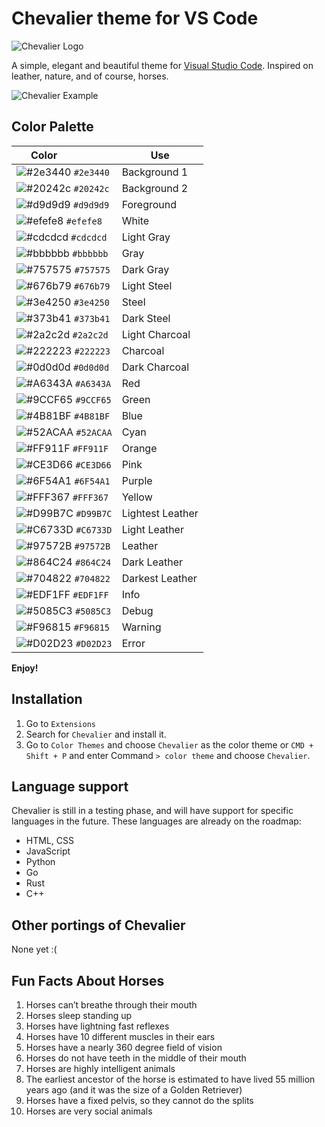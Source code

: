 # Chevalier theme for VS Code

![Chevalier Logo](https://cdn.jsdelivr.net/gh/ldatb/chevalier-theme-vscode/assets/chevalier.png)

A simple, elegant and beautiful theme for [Visual Studio Code](https://code.visualstudio.com/). Inspired on leather, nature, and of course, horses.

![Chevalier Example](https://cdn.jsdelivr.net/gh/ldatb/chevalier-theme-vscode/assets/chevalier-example.png)

## Color Palette
| Color&nbsp;&nbsp;&nbsp;&nbsp;&nbsp;&nbsp;&nbsp;&nbsp;&nbsp;&nbsp;&nbsp;&nbsp;&nbsp;&nbsp;&nbsp; | Use |
| ---------- | ------------------------------------------------------------ |
| ![#2e3440](https://place-hold.it/15/2e3440/2e3440?text=+) `#2e3440` | Background 1 |
| ![#20242c](https://place-hold.it/15/20242c/20242c?text=+) `#20242c` | Background 2 |
| ![#d9d9d9](https://place-hold.it/15/d9d9d9/d9d9d9?text=+) `#d9d9d9` | Foreground |
| ![#efefe8](https://place-hold.it/15/efefe8/efefe8?text=+) `#efefe8` | White |
| ![#cdcdcd](https://place-hold.it/15/cdcdcd/cdcdcd?text=+) `#cdcdcd` | Light Gray |
| ![#bbbbbb](https://place-hold.it/15/bbbbbb/bbbbbb?text=+) `#bbbbbb` | Gray |
| ![#757575](https://place-hold.it/15/757575/757575?text=+) `#757575` | Dark Gray |
| ![#676b79](https://place-hold.it/15/676b79/676b79?text=+) `#676b79` | Light Steel |
| ![#3e4250](https://place-hold.it/15/3e4250/3e4250?text=+) `#3e4250` | Steel |
| ![#373b41](https://place-hold.it/15/373b41/373b41?text=+) `#373b41` | Dark Steel |
| ![#2a2c2d](https://place-hold.it/15/2a2c2d/2a2c2d?text=+) `#2a2c2d` | Light Charcoal |
| ![#222223](https://place-hold.it/15/222223/222223?text=+) `#222223` | Charcoal |
| ![#0d0d0d](https://place-hold.it/15/0d0d0d/0d0d0d?text=+) `#0d0d0d` | Dark Charcoal |
| ![#A6343A](https://place-hold.it/15/A6343A/A6343A?text=+) `#A6343A` | Red |
| ![#9CCF65](https://place-hold.it/15/9CCF65/9CCF65?text=+) `#9CCF65` | Green |
| ![#4B81BF](https://place-hold.it/15/4B81BF/4B81BF?text=+) `#4B81BF` | Blue |
| ![#52ACAA](https://place-hold.it/15/52ACAA/52ACAA?text=+) `#52ACAA` | Cyan |
| ![#FF911F](https://place-hold.it/15/FF911F/FF911F?text=+) `#FF911F` | Orange |
| ![#CE3D66](https://place-hold.it/15/CE3D66/CE3D66?text=+) `#CE3D66` | Pink |
| ![#6F54A1](https://place-hold.it/15/6F54A1/6F54A1?text=+) `#6F54A1` | Purple |
| ![#FFF367](https://place-hold.it/15/FFF367/FFF367?text=+) `#FFF367` | Yellow |
| ![#D99B7C](https://place-hold.it/15/D99B7C/D99B7C?text=+) `#D99B7C` | Lightest Leather |
| ![#C6733D](https://place-hold.it/15/C6733D/C6733D?text=+) `#C6733D` | Light Leather |
| ![#97572B](https://place-hold.it/15/97572B/97572B?text=+) `#97572B` | Leather |
| ![#864C24](https://place-hold.it/15/864C24/864C24?text=+) `#864C24` | Dark Leather |
| ![#704822](https://place-hold.it/15/704822/704822?text=+) `#704822` | Darkest Leather |
| ![#EDF1FF](https://place-hold.it/15/EDF1FF/EDF1FF?text=+) `#EDF1FF` | Info |
| ![#5085C3](https://place-hold.it/15/5085C3/5085C3?text=+) `#5085C3` | Debug |
| ![#F96815](https://place-hold.it/15/F96815/F96815?text=+) `#F96815` | Warning |
| ![#D02D23](https://place-hold.it/15/D02D23/D02D23?text=+) `#D02D23` | Error |

**Enjoy!**

## Installation
1. Go to `Extensions`
2. Search for `Chevalier` and install it.
3. Go to `Color Themes` and choose `Chevalier` as the color theme or `CMD + Shift + P` and enter Command `> color theme` and choose `Chevalier`.

## Language support
Chevalier is still in a testing phase, and will have support for specific languages in the future.
These languages are already on the roadmap:
- HTML, CSS
- JavaScript
- Python
- Go
- Rust
- C++

## Other portings of Chevalier
None yet :(

## Fun Facts About Horses
1. Horses can’t breathe through their mouth
2. Horses sleep standing up
3. Horses have lightning fast reflexes
4. Horses have 10 different muscles in their ears
5. Horses have a nearly 360 degree field of vision
6. Horses do not have teeth in the middle of their mouth
7. Horses are highly intelligent animals
8. The earliest ancestor of the horse is estimated to have lived 55 million years ago (and it was the size of a Golden Retriever)
9. Horses have a fixed pelvis, so they cannot do the splits
10. Horses are very social animals
